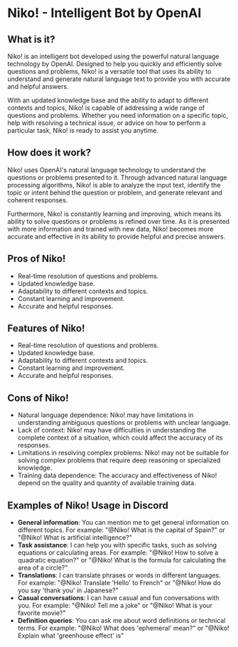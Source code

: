 # Niko! - Intelligent Bot by OpenAI

## What is it?

Niko! is an intelligent bot developed using the powerful natural language technology by OpenAI. Designed to help you quickly and efficiently solve questions and problems, Niko! is a versatile tool that uses its ability to understand and generate natural language text to provide you with accurate and helpful answers.

With an updated knowledge base and the ability to adapt to different contexts and topics, Niko! is capable of addressing a wide range of questions and problems. Whether you need information on a specific topic, help with resolving a technical issue, or advice on how to perform a particular task, Niko! is ready to assist you anytime.

## How does it work?

Niko! uses OpenAI's natural language technology to understand the questions or problems presented to it. Through advanced natural language processing algorithms, Niko! is able to analyze the input text, identify the topic or intent behind the question or problem, and generate relevant and coherent responses.

Furthermore, Niko! is constantly learning and improving, which means its ability to solve questions or problems is refined over time. As it is presented with more information and trained with new data, Niko! becomes more accurate and effective in its ability to provide helpful and precise answers.

## Pros of Niko!

- Real-time resolution of questions and problems.
- Updated knowledge base.
- Adaptability to different contexts and topics.
- Constant learning and improvement.
- Accurate and helpful responses.

## Features of Niko!

- Real-time resolution of questions and problems.
- Updated knowledge base.
- Adaptability to different contexts and topics.
- Constant learning and improvement.
- Accurate and helpful responses.

## Cons of Niko!

- Natural language dependence: Niko! may have limitations in understanding ambiguous questions or problems with unclear language.
- Lack of context: Niko! may have difficulties in understanding the complete context of a situation, which could affect the accuracy of its responses.
- Limitations in resolving complex problems: Niko! may not be suitable for solving complex problems that require deep reasoning or specialized knowledge.
- Training data dependence: The accuracy and effectiveness of Niko! depend on the quality and quantity of available training data.

## Examples of Niko! Usage in Discord

- **General information**: You can mention me to get general information on different topics. For example: "@Niko! What is the capital of Spain?" or "@Niko! What is artificial intelligence?"
- **Task assistance**: I can help you with specific tasks, such as solving equations or calculating areas. For example: "@Niko! How to solve a quadratic equation?" or "@Niko! What is the formula for calculating the area of a circle?"
- **Translations**: I can translate phrases or words in different languages. For example: "@Niko! Translate 'Hello' to French" or "@Niko! How do you say 'thank you' in Japanese?"
- **Casual conversations**: I can have casual and fun conversations with you. For example: "@Niko! Tell me a joke" or "@Niko! What is your favorite movie?"
- **Definition queries**: You can ask me about word definitions or technical terms. For example: "@Niko! What does 'ephemeral' mean?" or "@Niko! Explain what 'greenhouse effect' is"
